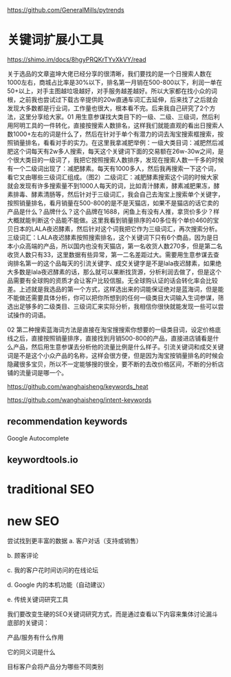 https://github.com/GeneralMills/pytrends


#  关键词扩展小工具



https://shimo.im/docs/8hgyPRQKrTYvXkVY/read

关于选品的文章盗坤大佬已经分享的很清晰，我们要找的是一个日搜索人数在1000左右，商城占比率是30%以下，排名第一月销在500-800以下，利润一单在50+以上，对手主图越垃圾越好，对手服务越差越好。所以大家都在找小众的词根，之前我也尝试过下载古辛提供的20w直通车词汇去延伸，后来找了之后就会发现大多数都是行业词，工作量也很大，根本看不完。后来我自己研究了2个方法，这里分享给大家。01 用生意参谋找大类目下的一级、二级、三级词，然后利用阿明工具的一件转化，直接按搜索人数排名，这样我们就能直观的看出日搜索人数1000+左右的词是什么了，然后在针对于单个有潜力的词去淘宝搜索框搜索，按照销量排名，看看对手的实力。在这里我拿减肥举例：一级大类目词：减肥然后减肥这个词每天有2w多人搜索，每天这个关键词下面的交易额在26w-30w之间，是个很大类目的一级词了，我把它按照搜索人数排序，发现在搜索人数一千多的时候有一个二级词出现了：减肥酵素。每天有1000多人，然后我再搜索一下这个词，看它又由哪些三级词汇组成。（图2）二级词汇：减肥酵素搜索这个词的时候大家就会发现有许多搜索量不到1000人每天的词，比如青汁酵素，酵素减肥果冻，酵素排毒、酵素清肠等，然后针对于三级词汇，我会自己去淘宝上搜索单个关键字，按照销量排名，看月销量在500-800的是不是天猫店，如果不是猫店的话它卖的产品是什么？品牌什么？这个品牌在1688，闲鱼上有没有人推，拿货价多少？样大概就能判断这个品能不能做。这里我看到销量排序的40多位有个单价460的宝贝日本的LALA夜迟酵素，然后针对这个词我把它作为三级词汇，再次搜索分析。三级词汇：LALA夜迟酵素按照搜索排名，这个关键词下只有6个商品，因为是日本小众高端的产品，所以国内也没有天猫店，第一名收货人数270多，但是第二名收货人数只有33，这里数据有些异常，第一二名差距过大。需要用生意参谋去查询排名第一的这个品每天的引流关键字、成交关键字是不是lala夜迟酵素，如果绝大多数是lala夜迟酵素的话，那么就可以果断找货源，分析利润去做了，但是这个品需要有全球购的资质才会让客户比较信服。无全球购认证的话会转化率会比较差。上述就是我选品的第一个方式，这样选出来的词能保证绝对是蓝海词，但是能不能做还需要具体分析，你可以把你所想到的任何一级类目大词输入生词参谋，筛选出足够多的二级类目、三级词汇来实际分析，我相信你很快就能发现一些可以尝试操作的词语。


02 第二种搜索蓝海词方法是直接在淘宝搜搜索你想要的一级类目词，设定价格底线之后，直接按照销量排序，直接找到月销500-800的产品，直接进店铺看是什么产品，然后用生意参谋去分析他的流量比例是什么样子。引流关键词和成交关键词是不是这个小众产品的名称，这样会很方便，但是因为淘宝按销量排名的时候会隐藏很多宝贝，所以不一定能够搜的很全，要不断的去改价格区间，不断的分析店铺的流量词是哪一个。



https://github.com/wanghaisheng/keywords_heat

https://github.com/wanghaisheng/intent-keywords


## recommendation keywords

 Google Autocomplete 
 
## keywordtools.io


# traditional SEO 

# new SEO

尝试找到更丰富的数据
a. 客户对话（支持或销售）

b. 顾客评论

c. 我的客户花时间访问的在线论坛

d. Google 内的本机功能（自动建议）

e. 传统关键词研究工具

我们要改变生硬的SEO关键词研究方式，而是通过查看以下内容来集体讨论漏斗底部的关键词：

产品/服务有什么作用

它的同义词是什么

目标客户会将产品分为哪些不同类别




